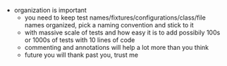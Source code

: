 * organization is important
  * you need to keep test names/fixtures/configurations/class/file names organized, pick a naming convention and stick to it
  * with massive scale of tests and how easy it is to add possibily 100s or 1000s of tests with 10 lines of code
  * commenting and annotations will help a lot more than you think
  * future you will thank past you, trust me